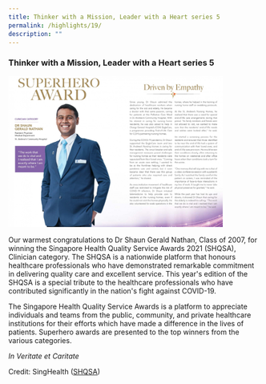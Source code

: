 ```yaml
---
title: Thinker with a Mission, Leader with a Heart series 5
permalink: /highlights/19/
description: ""
---
```

### **Thinker with a Mission, Leader with a Heart series 5**

<img src="/images/twm5.jpg" style="width:85%">

Our warmest congratulations to Dr Shaun Gerald Nathan, Class of 2007, for winning the Singapore Health Quality Service Awards 2021 (SHQSA), Clinician category. The SHQSA is a nationwide platform that honours healthcare professionals who have demonstrated remarkable commitment in delivering quality care and excellent service. This year's edition of the SHQSA is a special tribute to the healthcare professionals who have contributed significantly in the nation's fight against COVID-19.  
  
The Singapore Health Quality Service Awards is a platform to appreciate individuals and teams from the public, community, and private healthcare institutions for their efforts which have made a difference in the lives of patients. Superhero awards are presented to the top winners from the various categories.  
  
_In Veritate et Caritate_  
  
Credit: SingHealth ([SHQSA](https://www.singhealth.com.sg/SHQSA))